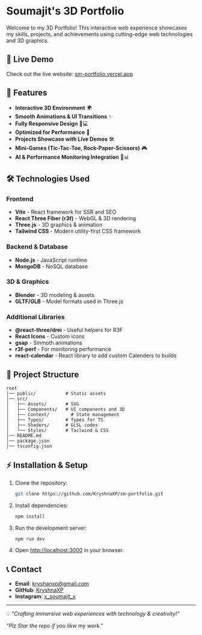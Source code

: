# Soumajit's 3D Portfolio

Welcome to my 3D Portfolio! This interactive web experience showcases my skills, projects, and achievements using cutting-edge web technologies and 3D graphics.

## 🚀 Live Demo
Check out the live website: [sm-portfolio.vercel.app](https://sm-portfolio.vercel.app)

## 📌 Features
- **Interactive 3D Environment** 🌍
- **Smooth Animations & UI Transitions** ✨
- **Fully Responsive Design** 📱💻
- **Optimized for Performance** 🚀
- **Projects Showcase with Live Demos** 🛠️
- **Mini-Games (Tic-Tac-Toe, Rock-Paper-Scissors)** 🎮
- **AI & Performance Monitoring Integration** 🤖📊

## 🛠️ Technologies Used
### **Frontend**
- **Vite** - React framework for SSR and SEO
- **React Three Fiber (r3f)** - WebGL & 3D rendering
- **Three.js** - 3D graphics & animation
- **Tailwind CSS** - Modern utility-first CSS framework

### **Backend & Database**
- **Node.js** - JavaScript runtime
- **MongoDB** - NoSQL database

### **3D & Graphics**
- **Blender** - 3D modeling & assets
- **GLTF/GLB** - Model formats used in Three.js

### **Additional Libraries**
- **@react-three/drei** - Useful helpers for R3F
- **React Icons** - Custom icons
- **gsap** - Smmoth animations
- **r3f-perf** - For monitoring performance
- **react-calendar** - React library to add custom Calenders to builds

## 📂 Project Structure
```
root
│── public/           # Static assets
│── src/
│   ├── Assets/       # SVG
│   ├── Components/   # UI components and 3D
│   ├── Context/        # State management
│   ├── Types/        # Types for TS
│   ├── Shaders/      # GLSL codes
│   └── Styles/       # Tailwind & CSS
│── README.md
│── package.json
│── tsconfig.json
```

## ⚡ Installation & Setup
1. Clone the repository:
   ```sh
   git clone https://github.com/KryshnaXP/sm-portfolio.git
   ```
2. Install dependencies:
   ```sh
   npm install
   ```
3. Run the development server:
   ```sh
   npm run dev
   ```
4. Open [http://localhost:3000](http://localhost:3000) in your browser.

## 📞 Contact
- **Email**: [kryshanxp@gmail.com](mailto:kryshanxp@gmail.com)
- **GitHub**: [KryshnaXP](https://github.com/KryshnaXP)
- **Instagram**: [x_soumajit_x](https://www.instagram.com/x_soumajit_x/)

---
💡 *"Crafting immersive web experiences with technology & creativity!"*

*"Plz Star the repo if you likw my work."*
